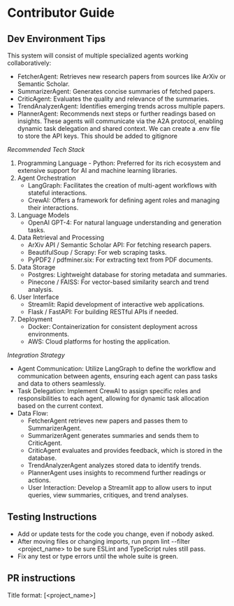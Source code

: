 # Contributor Guide

## Dev Environment Tips

This system will consist of multiple specialized agents working collaboratively:
- FetcherAgent: Retrieves new research papers from sources like ArXiv or Semantic Scholar.
- SummarizerAgent: Generates concise summaries of fetched papers.
- CriticAgent: Evaluates the quality and relevance of the summaries.
- TrendAnalyzerAgent: Identifies emerging trends across multiple papers.
- PlannerAgent: Recommends next steps or further readings based on insights.
These agents will communicate via the A2A protocol, enabling dynamic task delegation and shared context.
We can create a .env file to store the API keys. This should be added to gitignore

*Recommended Tech Stack*
1. Programming Language - Python: Preferred for its rich ecosystem and extensive support for AI and machine learning libraries.
2. Agent Orchestration
    - LangGraph: Facilitates the creation of multi-agent workflows with stateful interactions.
    - CrewAI: Offers a framework for defining agent roles and managing their interactions.
3. Language Models
    - OpenAI GPT-4: For natural language understanding and generation tasks.
4. Data Retrieval and Processing
    - ArXiv API / Semantic Scholar API: For fetching research papers.
    - BeautifulSoup / Scrapy: For web scraping tasks.
    - PyPDF2 / pdfminer.six: For extracting text from PDF documents.
5. Data Storage
    - Postgres: Lightweight database for storing metadata and summaries.
    - Pinecone / FAISS: For vector-based similarity search and trend analysis.
6. User Interface
    - Streamlit: Rapid development of interactive web applications.
    - Flask / FastAPI: For building RESTful APIs if needed.
7. Deployment
    - Docker: Containerization for consistent deployment across environments.
    - AWS: Cloud platforms for hosting the application.

*Integration Strategy*
- Agent Communication: Utilize LangGraph to define the workflow and communication between agents, ensuring each agent can pass tasks and data to others seamlessly.
- Task Delegation: Implement CrewAI to assign specific roles and responsibilities to each agent, allowing for dynamic task allocation based on the current context.
- Data Flow:
    - FetcherAgent retrieves new papers and passes them to SummarizerAgent.
    - SummarizerAgent generates summaries and sends them to CriticAgent.
    - CriticAgent evaluates and provides feedback, which is stored in the database.
    - TrendAnalyzerAgent analyzes stored data to identify trends.
    - PlannerAgent uses insights to recommend further readings or actions.
    - User Interaction: Develop a Streamlit app to allow users to input queries, view summaries, critiques, and trend analyses.

## Testing Instructions
- Add or update tests for the code you change, even if nobody asked.
- After moving files or changing imports, run pnpm lint --filter <project_name> to be sure ESLint and TypeScript rules still pass.
- Fix any test or type errors until the whole suite is green.

## PR instructions
Title format: [<project_name>] <Title>